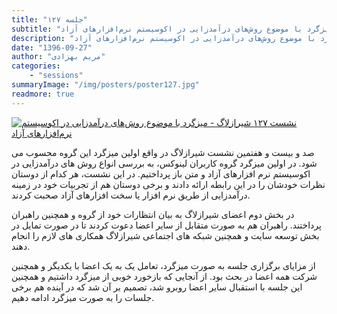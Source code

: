 ```yaml
---
title: "جلسه ۱۲۷"
subtitle: "میزگرد با موضوع روش‌های درآمدزایی در اکوسیستم نرم‌افزارهای آزاد"
description: "میزگرد با موضوع روش‌های درآمدزایی در اکوسیستم نرم‌افزارهای آزاد"
date: "1396-09-27"
author: "مریم بهزادی"
categories:
    - "sessions"
summaryImage: "/img/posters/poster127.jpg"
readmore: true
---
```

[![نشست ۱۲۷ شیرازلاگ - میزگرد با موضوع روش‌های درآمدزایی در اکوسیستم نرم‌افزارهای آزاد](/img/posters/poster127.jpg)](/img/posters/poster127.jpg)

صد و بیست و هفتمین نشست شیرازلاگ در واقع اولین میزگرد این گروه محسوب می شود. در اولین میزگرد گروه کاربران لینوکس، به بررسی انواع روش های درآمدزایی در اکوسیستم نرم افزارهای آزاد و متن باز پرداختیم. در این نشست، هر کدام از دوستان نظرات خودشان را در این رابطه ارائه دادند و برخی دوستان هم از تجربیات خود در زمینه درآمدزایی از طریق نرم افزار یا سخت افزارهای آزاد صحبت کردند.

در بخش دوم اعضای شیرازلاگ به بیان انتظارات خود از گروه و همچنین راهبران پرداختند. راهبران هم به صورت متقابل از سایر اعضا دعوت کردند تا در صورت تمایل در بخش توسعه سایت و همچنین شبکه های اجتماعی شیرازلاگ همکاری های لازم را انجام دهند.

از مزایای برگزاری جلسه به صورت میزگرد، تعامل یک به یک اعضا با یکدیگر و همچنین شرکت همه اعضا در بحث بود. از آنجایی که بازخورد خوبی از میزگرد داشتیم و همچنین این جلسه با استقبال سایر اعضا روبرو شد، تصمیم بر آن شد که در آینده هم برخی جلسات را به صورت میزگرد ادامه دهیم.
